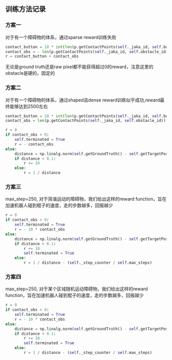 训练方法记录
 -------

### 方案一

对于有一个障碍物的体系，通过sparse reward训练失败

``` python
contact_button = 10 * int(len(p.getContactPoints(self._jaka_id, self.button_uid)) > 0)
contact_obs = - len(p.getContactPoints(self._jaka_id, self.obstacle_id))
r = contact_button + contact_obs
```
无论是ground truth还是raw pixel都不能获得超过0的reward，注意这里的obstacle是硬的，固定的

### 方案二

对于有一个障碍物的体系，通过shaped且dense reward训练似乎成功,reward最终能够达到2500左右

``` python
contact_button = 10 * int(len(p.getContactPoints(self._jaka_id, self.button_uid)) > 0)
contact_obs = len(p.getContactPoints(self._jaka_id, self.obstacle_id))

r = 0
if contact_obs > 0:
    self.terminated = True
    r = - contact_obs
else:
    distance = np.linalg.norm(self.getGroundTruth() - self.getTargetPos())
    if distance < 0.1:
        r += 10
    else:
        r = 1 / distance
```


### 方案三
max_step=250, 对于简谐运动的障碍物，我们给出这样的reward function，旨在加速机器人碰到棍子的速度，走的步数越多，回报越少

```python
r = 0
if contact_obs > 0:
    self.terminated = True
    r = - 10 * contact_obs
else:
    distance = np.linalg.norm(self.getGroundTruth() - self.getTargetPos())
    if distance < 0.1:
        r += 10
        self.terminated = True
    else:
        r = 1 / distance - (self._step_counter / self.max_steps)
```

### 方案四
max_step=250, 对于某个区域随机运动障碍物，我们给出这样的reward function，旨在加速机器人碰到棍子的速度，走的步数越多，回报越少

```python
r = 0
if contact_obs > 0:
    self.terminated = True
    r = - 10 * contact_obs
else:
    distance = np.linalg.norm(self.getGroundTruth() - self.getTargetPos())
    if distance < 0.1:
        r += 10
        self.terminated = True
    else:
        r = 1 / distance - (self._step_counter / self.max_steps)
```
